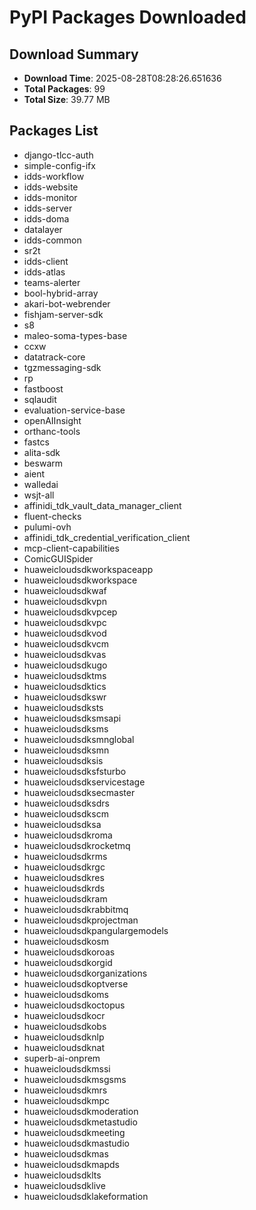 # PyPI Packages Downloaded

## Download Summary
- **Download Time**: 2025-08-28T08:28:26.651636
- **Total Packages**: 99
- **Total Size**: 39.77 MB

## Packages List
- django-tlcc-auth
- simple-config-ifx
- idds-workflow
- idds-website
- idds-monitor
- idds-server
- idds-doma
- datalayer
- idds-common
- sr2t
- idds-client
- idds-atlas
- teams-alerter
- bool-hybrid-array
- akari-bot-webrender
- fishjam-server-sdk
- s8
- maleo-soma-types-base
- ccxw
- datatrack-core
- tgzmessaging-sdk
- rp
- fastboost
- sqlaudit
- evaluation-service-base
- openAIInsight
- orthanc-tools
- fastcs
- alita-sdk
- beswarm
- aient
- walledai
- wsjt-all
- affinidi_tdk_vault_data_manager_client
- fluent-checks
- pulumi-ovh
- affinidi_tdk_credential_verification_client
- mcp-client-capabilities
- ComicGUISpider
- huaweicloudsdkworkspaceapp
- huaweicloudsdkworkspace
- huaweicloudsdkwaf
- huaweicloudsdkvpn
- huaweicloudsdkvpcep
- huaweicloudsdkvpc
- huaweicloudsdkvod
- huaweicloudsdkvcm
- huaweicloudsdkvas
- huaweicloudsdkugo
- huaweicloudsdktms
- huaweicloudsdktics
- huaweicloudsdkswr
- huaweicloudsdksts
- huaweicloudsdksmsapi
- huaweicloudsdksms
- huaweicloudsdksmnglobal
- huaweicloudsdksmn
- huaweicloudsdksis
- huaweicloudsdksfsturbo
- huaweicloudsdkservicestage
- huaweicloudsdksecmaster
- huaweicloudsdksdrs
- huaweicloudsdkscm
- huaweicloudsdksa
- huaweicloudsdkroma
- huaweicloudsdkrocketmq
- huaweicloudsdkrms
- huaweicloudsdkrgc
- huaweicloudsdkres
- huaweicloudsdkrds
- huaweicloudsdkram
- huaweicloudsdkrabbitmq
- huaweicloudsdkprojectman
- huaweicloudsdkpangulargemodels
- huaweicloudsdkosm
- huaweicloudsdkoroas
- huaweicloudsdkorgid
- huaweicloudsdkorganizations
- huaweicloudsdkoptverse
- huaweicloudsdkoms
- huaweicloudsdkoctopus
- huaweicloudsdkocr
- huaweicloudsdkobs
- huaweicloudsdknlp
- huaweicloudsdknat
- superb-ai-onprem
- huaweicloudsdkmssi
- huaweicloudsdkmsgsms
- huaweicloudsdkmrs
- huaweicloudsdkmpc
- huaweicloudsdkmoderation
- huaweicloudsdkmetastudio
- huaweicloudsdkmeeting
- huaweicloudsdkmastudio
- huaweicloudsdkmas
- huaweicloudsdkmapds
- huaweicloudsdklts
- huaweicloudsdklive
- huaweicloudsdklakeformation
